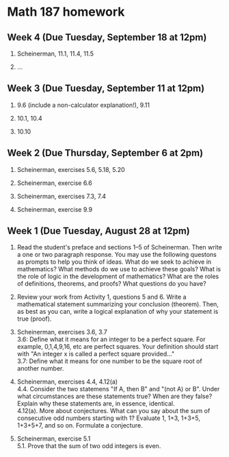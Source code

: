# Math 187 homework

## Week 4 (Due Tuesday, September 18 at 12pm)

1. Scheinerman, 11.1, 11.4, 11.5

2. ...

## Week 3 (Due Tuesday, September 11 at 12pm)

1. 9.6 (include a non-calculator explanation!), 9.11

2. 10.1, 10.4

3. 10.10

## Week 2 (Due Thursday, September 6 at 2pm)

1. Scheinerman, exercises 5.6, 5.18, 5.20

2. Scheinerman, exercise 6.6

3. Scheinerman, exercises 7.3, 7.4

4. Scheinerman, exercise 9.9

## Week 1 (Due Tuesday, August 28 at 12pm)

1. Read the student's preface and sections 1&ndash;5 of Scheinerman. Then write a one or two paragraph response. You may use the following questons as prompts to help you think of ideas. What do we seek to achieve in mathematics? What methods do we use to achieve these goals? What is the role of logic in the development of mathematics? What are the roles of definitions, theorems, and proofs? What questions do you have?

2. Review your work from Activity 1, questions 5 and 6. Write a mathematical statement summarizing your conclusion (theorem). Then, as best as you can, write a logical explanation of why your statement is true (proof).

3. Scheinerman, exercises 3.6, 3.7  
3.6: Define what it means for an integer to be a perfect square. For example, 0,1,4,9,16, etc are perfect squares. Your definition should start with "An integer x is called a perfect square provided..."  
3.7: Define what it means for one number to be the square root of another number.

4. Scheinerman, exercises 4.4, 4.12(a)  
4.4. Consider the two statemens "If A, then B" and "(not A) or B". Under what circumstances are these statements true? When are they false? Explain why these statements are, in essence, identical.  
4.12(a). More about conjectures. What can you say about the sum of consecutive odd numbers starting with 1?  Evaluate 1, 1+3, 1+3+5, 1+3+5+7, and so on. Formulate a conjecture.

5. Scheinerman, exercise 5.1  
5.1. Prove that the sum of two odd integers is even.